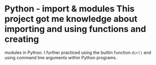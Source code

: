 # Python - import & modules                                                                                                             This project got me knowledge  about importing and using functions and creating
modules in Python. I further practiced using the builtin function
`dir()` and using command line arguments within Python programs.
